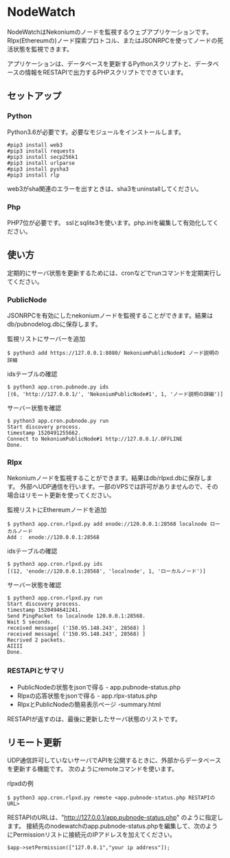 # NodeWatch


NodeWatchはNekoniumのノードを監視するウェブアプリケーションです。Rlpx(Ethereumの)ノード探索プロトコル、またはJSONRPCを使ってノードの死活状態を監視できます。

アプリケーションは、データベースを更新するPythonスクリプトと、データベースの情報をRESTAPIで出力するPHPスクリプトでできています。



## セットアップ

### Python
Python3.6が必要です。必要なモジュールをインストールします。
~~~~
#pip3 install web3 
#pip3 install requests
#pip3 install secp256k1 
#pip3 install urlparse
#pip3 install pysha3
#pip3 install rlp
~~~~
web3がsha関連のエラーを出すときは、sha3をuninstallしてください。

### Php
PHP7位が必要です。
sslとsqlite3を使います。php.iniを編集して有効化してください。

## 使い方

定期的にサーバ状態を更新するためには、cronなどでrunコマンドを定期実行してください。

### PublicNode
JSONRPCを有効にしたnekoniumノードを監視することができます。結果はdb/pubnodelog.dbに保存します。

監視リストにサーバーを追加
~~~~
$ python3 add https://127.0.0.1:8080/ NekoniumPublicNode#1 ノード説明の詳細
~~~~

idsテーブルの確認
~~~~
$ python3 app.cron.pubnode.py ids
[(6, 'http://127.0.0.1/', 'NekoniumPublicNode#1', 1, 'ノード説明の詳細')]
~~~~

サーバー状態を確認
~~~~
$ python3 app.cron.pubnode.py run
Start discovery process.
timestamp 1520491255662.
Connect to NekoniumPublicNode#1 http://127.0.0.1/.OFFLINE
Done.
~~~~

### Rlpx
Nekoniumノードを監視することができます。結果はdb/rlpxd.dbに保存します。
外部へUDP通信を行います。一部のVPSでは許可がありませんので、その場合はリモート更新を使ってください。

監視リストにEthereumノードを追加
~~~~
$ python3 app.cron.rlpxd.py add enode://120.0.0.1:28568 localnode ローカルノード
Add :  enode://120.0.0.1:28568
~~~~

idsテーブルの確認
~~~~
$ python3 app.cron.rlpxd.py ids
[(12, 'enode://120.0.0.1:28568', 'localnode', 1, 'ローカルノード')]
~~~~

サーバー状態を確認
~~~~
$ python3 app.cron.rlpxd.py run
Start discovery process.
timestamp 1520494641241.
Send PingPacket to localnode 120.0.0.1:28568.
Wait 5 seconds.
received message[ ('150.95.148.243', 28568) ]
received message[ ('150.95.148.243', 28568) ]
Recrived 2 packets.
AIIII
Done.
~~~~



### RESTAPIとサマリ

+ PublicNodeの状態をjsonで得る - app.pubnode-status.php
+ Rlpxの応答状態をjsonで得る - app.rlpx-status.php
+ RlpxとPublicNodeの簡易表示ページ -summary.html

RESTAPIが返すのは、最後に更新したサーバ状態のリストです。

## リモート更新

UDP通信許可していないサーバでAPIを公開するときに、外部からデータベースを更新する機能です。
次のようにremoteコマンドを使います。

rlpxdの例
~~~~
$ python3 app.cron.rlpxd.py remote <app.pubnode-status.php RESTAPIのURL>
~~~~
RESTAPIのURLは、"http://127.0.0.1/app.pubnode-status.php" のように指定します。
接続先のnodewatchのapp.pubnode-status.phpを編集して、次のようにPermissionリストに接続元のIPアドレスを加えてください。
~~~~
$app->setPermission(["127.0.0.1","your ip address"]);
~~~~
